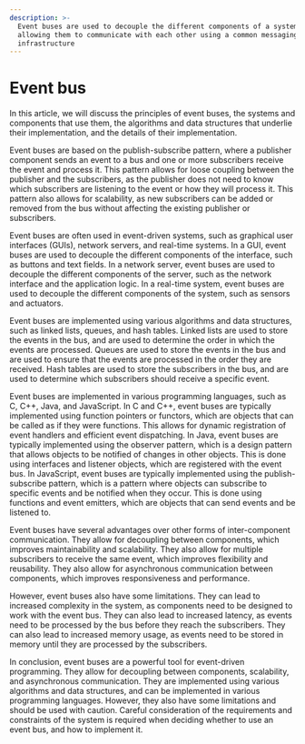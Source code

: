 ```yaml
---
description: >-
  Event buses are used to decouple the different components of a system by
  allowing them to communicate with each other using a common messaging
  infrastructure
---
```


# Event bus

In this article, we will discuss the principles of event buses, the systems and components that use them, the algorithms and data structures that underlie their implementation, and the details of their implementation.

Event buses are based on the publish-subscribe pattern, where a publisher component sends an event to a bus and one or more subscribers receive the event and process it. This pattern allows for loose coupling between the publisher and the subscribers, as the publisher does not need to know which subscribers are listening to the event or how they will process it. This pattern also allows for scalability, as new subscribers can be added or removed from the bus without affecting the existing publisher or subscribers.

Event buses are often used in event-driven systems, such as graphical user interfaces (GUIs), network servers, and real-time systems. In a GUI, event buses are used to decouple the different components of the interface, such as buttons and text fields. In a network server, event buses are used to decouple the different components of the server, such as the network interface and the application logic. In a real-time system, event buses are used to decouple the different components of the system, such as sensors and actuators.

Event buses are implemented using various algorithms and data structures, such as linked lists, queues, and hash tables. Linked lists are used to store the events in the bus, and are used to determine the order in which the events are processed. Queues are used to store the events in the bus and are used to ensure that the events are processed in the order they are received. Hash tables are used to store the subscribers in the bus, and are used to determine which subscribers should receive a specific event.

Event buses are implemented in various programming languages, such as C, C++, Java, and JavaScript. In C and C++, event buses are typically implemented using function pointers or functors, which are objects that can be called as if they were functions. This allows for dynamic registration of event handlers and efficient event dispatching. In Java, event buses are typically implemented using the observer pattern, which is a design pattern that allows objects to be notified of changes in other objects. This is done using interfaces and listener objects, which are registered with the event bus. In JavaScript, event buses are typically implemented using the publish-subscribe pattern, which is a pattern where objects can subscribe to specific events and be notified when they occur. This is done using functions and event emitters, which are objects that can send events and be listened to.

Event buses have several advantages over other forms of inter-component communication. They allow for decoupling between components, which improves maintainability and scalability. They also allow for multiple subscribers to receive the same event, which improves flexibility and reusability. They also allow for asynchronous communication between components, which improves responsiveness and performance.

However, event buses also have some limitations. They can lead to increased complexity in the system, as components need to be designed to work with the event bus. They can also lead to increased latency, as events need to be processed by the bus before they reach the subscribers. They can also lead to increased memory usage, as events need to be stored in memory until they are processed by the subscribers.

In conclusion, event buses are a powerful tool for event-driven programming. They allow for decoupling between components, scalability, and asynchronous communication. They are implemented using various algorithms and data structures, and can be implemented in various programming languages. However, they also have some limitations and should be used with caution. Careful consideration of the requirements and constraints of the system is required when deciding whether to use an event bus, and how to implement it.
